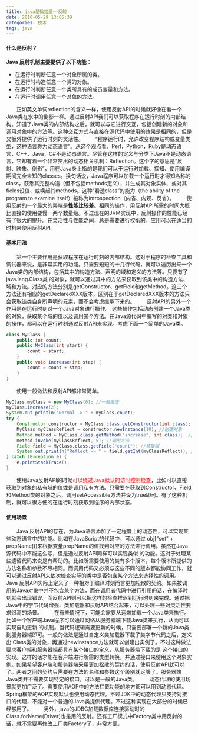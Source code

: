 ```yaml
---
title: java基础拾遗——反射
date: 2016-05-29 13:05:39
categories: 技术
tags: java
---
```

#### 什么是反射？

**Java 反射机制主要提供了以下功能：**
- 在运行时判断任意一个对象所属的类。
- 在运行时构造任意一个类的对象。
- 在运行时判断任意一个类所具有的成员变量和方法。
- 在运行时调用任意一个对象的方法。

&emsp;&emsp;正如英文单词reflection的含义一样，使用反射API的时候就好像在看一个Java类在水中的倒影一样。通过反射API我们可以获取程序在运行时刻的内部结构。知道了Java类的内部结构之后，就可以与它进行交互，包括创建新的对象和调用对象中的方法等。这种交互方式与直接在源代码中使用的效果是相同的，但是又额外提供了运行时刻的灵活性。
&emsp;&emsp;“程序运行时，允许改变程序结构或变量类型，这种语言称为动态语言”。从这个观点看，Perl，Python，Ruby是动态语言，C++，Java，C#不是动态语言。尽管在这样的定义与分类下Java不是动态语言，它却有着一个非常突出的动态相关机制：Reflection。这个字的意思是“反射、映象、倒影”，用在Java身上指的是我们可以于运行时加载、探知、使用编译期间完全未知的classes。换句话说，Java程序可以加载一个运行时才得知名称的class，获悉其完整构造（但不包括methods定义），并生成其对象实体、或对其fields设值、或唤起其methods。这种“看透class”的能力（the ability of the program to examine itself）被称为introspection（内省、内观、反省）。
&emsp;&emsp;使用反射的一个最大的弊端是**性能比较差**。相同的操作，用反射API所需的时间大概比直接的使用要慢一两个数量级。不过现在的JVM实现中，反射操作的性能已经有了很大的提升。在灵活性与性能之间，总是需要进行权衡的。应用可以在适当的时机来使用反射API。

#### 基本用法
&emsp;&emsp;第一个主要作用是获取程序在运行时刻的内部结构。这对于程序的检查工具和调试器来说，是非常实用的功能。只需要短短的十几行代码，就可以遍历出来一个Java类的内部结构，包括其中的构造方法、声明的域和定义的方法等。只要有了java.lang.Class类 的对象，就可以通过其中的方法来获取到该类中的构造方法、域和方法。对应的方法分别是getConstructor、getField和getMethod。这三个方法还有相应的getDeclaredXXX版本，区别在于getDeclaredXXX版本的方法只会获取该类自身所声明的元素，而不会考虑继承下来的。
&emsp;&emsp;反射API的另外一个作用是在运行时刻对一个Java对象进行操作。 这些操作包括动态创建一个Java类的对象，获取某个域的值以及调用某个方法。在Java源代码中编写的对类和对象的操作，都可以在运行时刻通过反射API来实现。考虑下面一个简单的Java类。

```java
class MyClass {
    public int count;
    public MyClass(int start) {
        count = start;
    }
    public void increase(int step) {
        count = count + step;
    }
} 
```
&emsp;&emsp;使用一般做法和反射API都非常简单。

```java
MyClass myClass = new MyClass(0); //一般做法
myClass.increase(2);
System.out.println("Normal -> " + myClass.count);
try {
    Constructor constructor = MyClass.class.getConstructor(int.class); //获取构造方法
    MyClass myClassReflect = constructor.newInstance(10); //创建对象
    Method method = MyClass.class.getMethod("increase", int.class);  //获取方法
    method.invoke(myClassReflect, 5); //调用方法
    Field field = MyClass.class.getField("count"); //获取域
    System.out.println("Reflect -> " + field.getInt(myClassReflect)); //获取域的值
} catch (Exception e) { 
    e.printStackTrace();
} 
```
&emsp;&emsp;使用Java反射API的时候<font color="red">可以绕过Java默认的访问控制检查</font>，比如可以直接获取到对象的私有域的值或是调用私有方法。只需要在获取到Constructor、Field和Method类的对象之后，调用setAccessible方法并设为true即可。有了这种机制，就可以很方便的在运行时刻获取到程序的内部状态。

#### 使用场景
&emsp;&emsp;Java 反射API的存在，为Java语言添加了一定程度上的动态性，可以实现某些动态语言中的功能。比如在JavaScript的代码中，可以通过 obj\["set" + propName\]()来根据变量propName的值找到对应的方法进行调用。虽然在Java源代码中不能这么写，但是通过反射API同样可以实现类似 的功能。这对于处理某些遗留代码来说是有帮助的。比如所需要使用的类有多个版本，每个版本所提供的方法名称和参数不尽相同。而调用代码又必须与这些不同的版本都能协同工作，就可以通过反射API来依次检查实际的类中是否包含某个方法来选择性的调用。
&emsp;&emsp;Java 反射API实际上定义了一种相对于编译时刻而言更加松散的契约。如果被调用的Java对象中并不包含某个方法，而在调用者代码中进行引用的话，在编译时刻就会出现错误。而反射API则可以把这样的检查推迟到运行时刻来完成。通过把Java中的字节代码增强、类加载器和反射API结合起来，可以处理一些对灵活性要求很高的场景。
&emsp;&emsp;在有些情况下，可能会需要从远端加载一个Java类来执行。比如一个客户端Java程序可以通过网络从服务器端下载Java类来执行，从而可以实现自动更新 的机制。当代码逻辑需要更新的时候，只需要部署一个新的Java类到服务器端即可。一般的做法是通过自定义类加载器下载了类字节代码之后，定义出 Class类的对象，再通过newInstance方法就可以创建出实例了。不过这种做法要求客户端和服务器端都具有某个接口的定义，从服务器端下载的是 这个接口的实现。这样的话才能在客户端进行所需的类型转换，并通过接口来使用这个对象实例。如果希望客户端和服务器端采用更加松散的契约的话，使用反射API就可以了。两者之间的契约只需要在方法的名称和参数这个级别就足够了。服务器端Java类并不需要实现特定的接口，可以是一般的Java类。
&emsp;&emsp;动态代理的使用场景就更加广泛了。需要使用AOP中的方法拦截功能的地方都可以用到动态代理。Spring框架的AOP实现默认也使用动态代理。不过JDK中的动态代理只支持对接口的代理，不能对一个普通的Java类提供代理。不过这种实现在大部分的时候已经够用了。
&emsp;&emsp;另外，java的JDBC加载数据库连接驱动时的Class.forName(Driver)也是用的反射。还有工厂模式中Factory类中用反射的话，就不需要再修改工厂类Factory了，非常方便。


